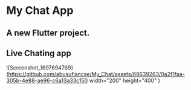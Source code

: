 # My Chat App

## A new Flutter project.
## Live Chating app
![Screenshot_1697694769](https://github.com/abusufiancse/My_Chat/assets/68639263/0a2f1faa-305b-4e88-ae96-c6a13a33c150  width="200" height="400" )
